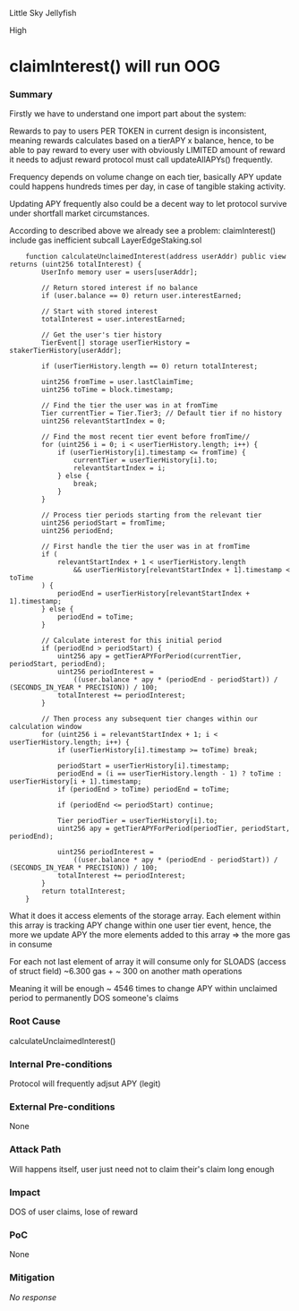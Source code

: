 Little Sky Jellyfish

High

# claimInterest() will run OOG

### Summary

Firstly we have to understand one import part about the system:

Rewards to pay to users PER TOKEN in current design is inconsistent, meaning rewards calculates based on a tierAPY x balance, hence, to be able to pay reward to every user with obviously LIMITED amount of reward it needs to adjust reward protocol must call  updateAllAPYs() frequently.

Frequency depends on volume change on each tier, basically APY update could happens hundreds times per day, in case of tangible staking activity.

Updating APY frequently also could be a decent way to let protocol survive under shortfall market circumstances.

According to described above we already see a problem:
claimInterest() include gas inefficient subcall 
LayerEdgeStaking.sol
```solidity
    function calculateUnclaimedInterest(address userAddr) public view returns (uint256 totalInterest) {
        UserInfo memory user = users[userAddr];

        // Return stored interest if no balance
        if (user.balance == 0) return user.interestEarned;

        // Start with stored interest
        totalInterest = user.interestEarned;

        // Get the user's tier history
        TierEvent[] storage userTierHistory = stakerTierHistory[userAddr];

        if (userTierHistory.length == 0) return totalInterest;

        uint256 fromTime = user.lastClaimTime;
        uint256 toTime = block.timestamp;

        // Find the tier the user was in at fromTime
        Tier currentTier = Tier.Tier3; // Default tier if no history
        uint256 relevantStartIndex = 0;

        // Find the most recent tier event before fromTime//
        for (uint256 i = 0; i < userTierHistory.length; i++) {
            if (userTierHistory[i].timestamp <= fromTime) {
                currentTier = userTierHistory[i].to;
                relevantStartIndex = i;
            } else {
                break;
            }
        }

        // Process tier periods starting from the relevant tier
        uint256 periodStart = fromTime;
        uint256 periodEnd;

        // First handle the tier the user was in at fromTime
        if (
            relevantStartIndex + 1 < userTierHistory.length
                && userTierHistory[relevantStartIndex + 1].timestamp < toTime
        ) {
            periodEnd = userTierHistory[relevantStartIndex + 1].timestamp; 
        } else {
            periodEnd = toTime; 
        }

        // Calculate interest for this initial period
        if (periodEnd > periodStart) {
            uint256 apy = getTierAPYForPeriod(currentTier, periodStart, periodEnd);
            uint256 periodInterest =
                ((user.balance * apy * (periodEnd - periodStart)) / (SECONDS_IN_YEAR * PRECISION)) / 100;
            totalInterest += periodInterest;
        }

        // Then process any subsequent tier changes within our calculation window
        for (uint256 i = relevantStartIndex + 1; i < userTierHistory.length; i++) {
            if (userTierHistory[i].timestamp >= toTime) break; 

            periodStart = userTierHistory[i].timestamp;
            periodEnd = (i == userTierHistory.length - 1) ? toTime : userTierHistory[i + 1].timestamp;
            if (periodEnd > toTime) periodEnd = toTime; 

            if (periodEnd <= periodStart) continue;

            Tier periodTier = userTierHistory[i].to;
            uint256 apy = getTierAPYForPeriod(periodTier, periodStart, periodEnd);

            uint256 periodInterest =
                ((user.balance * apy * (periodEnd - periodStart)) / (SECONDS_IN_YEAR * PRECISION)) / 100;
            totalInterest += periodInterest;
        }
        return totalInterest;
    }
```

What it does it access elements of the storage array. Each element within this array is tracking APY change within one user tier event, hence, the more we update APY the more elements added to this array => the more gas in consume 

For each not last element of array it will consume only for SLOADS (access of struct field) ~6.300 gas + ~ 300 on another math operations

Meaning it will be enough ~ 4546 times to change APY within unclaimed period to permanently DOS someone's claims



### Root Cause

calculateUnclaimedInterest()

### Internal Pre-conditions

Protocol will frequently adjsut APY (legit)

### External Pre-conditions

None

### Attack Path

Will happens itself, user just need not to claim their's claim long enough

### Impact

DOS of user claims, lose of reward

### PoC

None

### Mitigation

_No response_